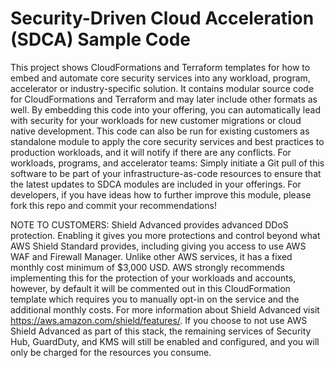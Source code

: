 # Security-Driven Cloud Acceleration (SDCA) Sample Code

This project shows CloudFormations and Terraform templates for how to embed and automate core security services into any workload, program, accelerator or industry-specific solution. It contains modular source code for CloudFormations and Terraform and may later include other formats as well. By embedding this code into your offering, you can automatically lead with security for your workloads for new customer migrations or cloud native development. This code can also be run for existing customers as standalone module to apply the core security services and best practices to production workloads, and it will notify if there are any conflicts.
For workloads, programs, and accelerator teams: Simply initiate a Git pull of this software to be part of your infrastructure-as-code resources to ensure that the latest updates to SDCA modules are included in your offerings.
For developers, if you have ideas how to further improve this module, please fork this repo and commit your recommendations!

NOTE TO CUSTOMERS: Shield Advanced provides advanced DDoS protection. Enabling it gives you more protections and control beyond what AWS Shield Standard provides, including giving you access to use AWS WAF and Firewall Manager. Unlike other AWS services, it has a fixed monthly cost minimum of $3,000 USD. AWS strongly recommends implementing this for the protection of your workloads and accounts, however, by default it will be commented out in this CloudFormation template which requires you to manually opt-in on the service and the additional monthly costs. For more information about Shield Advanced visit https://aws.amazon.com/shield/features/. If you choose to not use AWS Shield Advanced as part of this stack, the remaining services of Security Hub, GuardDuty, and KMS will still be enabled and configured, and you will only be charged for the resources you consume.